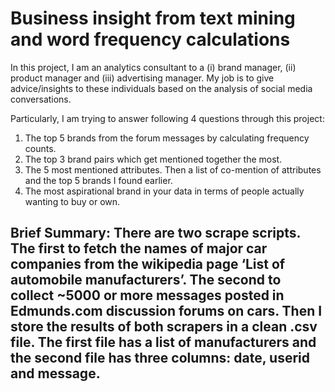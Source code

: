# Business insight from text mining and word frequency calculations

In this project, I am an analytics consultant to a (i) brand manager, (ii) product manager and (iii) advertising manager. My job is to give advice/insights to these individuals based on the analysis of social media conversations. 

Particularly, I am trying to answer following 4 questions through this project:

1. The top 5 brands from the forum messages by calculating frequency counts.
2. The top 3 brand pairs which get mentioned together the most.
3. The 5 most mentioned attributes. Then a list of co-mention of attributes and the top 5 brands I found earlier.
4. The most aspirational brand in your data in terms of people actually wanting to buy or own.

## Brief Summary: There are two scrape scripts. The first to fetch the names of major car companies from the wikipedia page ‘List of automobile manufacturers’. The second to collect ~5000 or more messages posted in Edmunds.com discussion forums on cars. Then I store the results of both scrapers in a clean .csv file. The first file has a list of manufacturers and the second file has three columns: date, userid and message.
